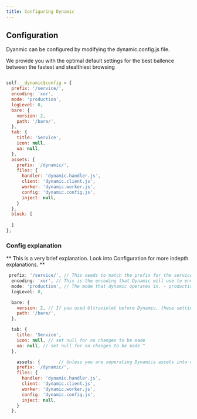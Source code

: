```yaml
---
title: Configuring Dynamic
---
```

## Configuration 

Dyanmic can be configured by modifying the dynamic.config.js file. 

We provide you with the optimal default settings for the best ballence between the fastest and stealthiest browsing

```js

self.__dynamic$config = {
  prefix: '/service/',
  encoding: 'xor',
  mode: 'production', 
  logLevel: 0, 
  bare: {
    version: 2, 
    path: '/bare/',
  },
  tab: {
    title: 'Service',
    icon: null,
    ua: null,
  },
  assets: {
    prefix: '/dynamic/',
    files: {
      handler: 'dynamic.handler.js',
      client: 'dynamic.client.js',
      worker: 'dynamic.worker.js',
      config: 'dynamic.config.js',
      inject: null,
    }
  },
  block: [
  
  ]
};


```

### Config explanation

** This is a very brief explanation. Look into Configuration for more indepth explanations. **

```js
 prefix: '/service/', // This needs to match the prefix for the service worker
  encoding: 'xor', // This is the encoding that Dynamic will use to encode URLs it rewrites. plain, base64, XOR, or none.
  mode: 'production', // The mode that dynamic operates in. - production, development. 
  logLevel: 0, 

```

```js
  bare: {
    version: 2, // If you used Ultraviolet before Dynamic, these settings will be familiar to you. You should leave them default.
    path: '/bare/',
  },
```

```js
  tab: {
    title: 'Service',
    icon: null, // set null for no changes to be made
    ua: null, // set null for no changes to be made ^
  },
```

```js
    assets: {       // Unless you are seperating Dynamics assets into different directories, leave this stuff default.
    prefix: '/dynamic/',
    files: {
      handler: 'dynamic.handler.js',
      client: 'dynamic.client.js',
      worker: 'dynamic.worker.js',
      config: 'dynamic.config.js',
      inject: null,
    }
  },
```
